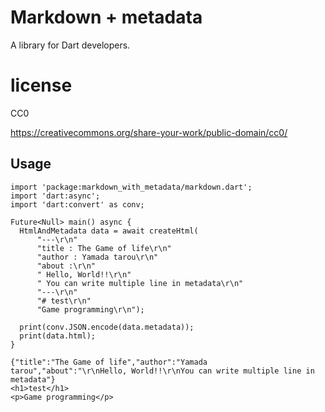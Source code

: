 # Markdown + metadata

A library for Dart developers.


# license

CC0

https://creativecommons.org/share-your-work/public-domain/cc0/


## Usage

```
import 'package:markdown_with_metadata/markdown.dart';
import 'dart:async';
import 'dart:convert' as conv;

Future<Null> main() async {
  HtmlAndMetadata data = await createHtml(
      "---\r\n"
      "title : The Game of life\r\n"
      "author : Yamada tarou\r\n"
      "about :\r\n"
      " Hello, World!!\r\n"
      " You can write multiple line in metadata\r\n"
      "---\r\n"
      "# test\r\n"
      "Game programming\r\n");

  print(conv.JSON.encode(data.metadata));
  print(data.html);
}

```

```
{"title":"The Game of life","author":"Yamada tarou","about":"\r\nHello, World!!\r\nYou can write multiple line in metadata"}
<h1>test</h1>
<p>Game programming</p>
```

